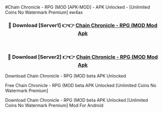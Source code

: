 #Chain Chronicle - RPG (MOD [APK-MOD] - APK Unlocked - [Unlimited Coins No Watermark Premium] ew4ax



<div align="center">

<h3>🔴 Download [Server1] 👉👉 <a href="https://momento.my/?title=Chain_Chronicle_-_RPG_(MOD">Chain Chronicle - RPG (MOD Mod Apk</a></h3><br>

<h3>🔴 Download [Server2] 👉👉 <a href="https://momento.my/?title=Chain_Chronicle_-_RPG_(MOD">Chain Chronicle - RPG (MOD Mod Apk</a></h3>
</div>



Download Chain Chronicle - RPG (MOD beta APK Unlocked

Free Chain Chronicle - RPG (MOD beta APK Unlocked [Unlimited Coins No Watermark Premium]

Download Chain Chronicle - RPG (MOD beta APK Unlocked [Unlimited Coins No Watermark Premium] Mod For Android
